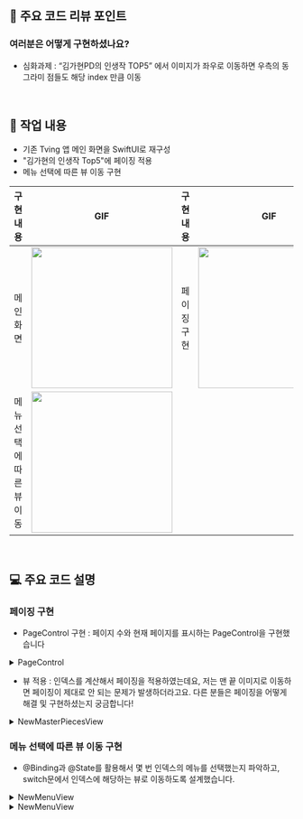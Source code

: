 ## 🚨 주요 코드 리뷰 포인트
### 여러분은 어떻게 구현하셨나요?
- 심화과제 : “김가현PD의 인생작 TOP5” 에서 이미지가 좌우로 이동하면 우측의 동그라미 점들도 해당 index 만큼 이동

<br>

## 📄 작업 내용
- 기존 Tving 앱 메인 화면을 SwiftUI로 재구성
- "김가현의 인생작 Top5"에 페이징 적용
- 메뉴 선택에 따른 뷰 이동 구현

|    구현 내용    |   GIF   |    구현 내용    |   GIF   |
| :-------------: | :----------: | :-------------: | :----------: |
| 메인 화면 | <img src = "https://github.com/user-attachments/assets/03bfcf52-e10e-40ac-b317-3d47beb8a304" width ="250"> | 페이징 구현 | <img src = "https://github.com/user-attachments/assets/93c60fb8-3bcb-4a2a-b63b-fb9cb9e8816c" width ="250"> |
| 메뉴 선택에 따른 뷰 이동 | <img src = "https://github.com/user-attachments/assets/055947b9-2968-4408-8851-e6187dda9703" width ="250"> |  |  |

<br>

## 💻 주요 코드 설명
### 페이징 구현

- PageControl 구현 : 페이지 수와 현재 페이지를 표시하는 PageControl을 구현했습니다

<details>
<summary>PageControl</summary>

```swift
struct PageControl: View {
    
    var numberOfPages: Int
    @Binding var currentPage: Int
    
    var body: some View {
        HStack(spacing: 4) {
            ForEach(0..<numberOfPages, id: \.self) { pagingIndex in
                
                let isCurrentPage = currentPage == pagingIndex
                let height = 4.0
                let width = height
                
                Circle()
                    .fill(isCurrentPage ? .cGray2 : .white)
                    .frame(width: width, height: height)
            }
        }
        .animation(.linear, value: currentPage)
    }
}
```
</details>

- 뷰 적용 : 인덱스를 계산해서 페이징을 적용하였는데요, 저는 맨 끝 이미지로 이동하면 페이징이 제대로 안 되는 문제가 발생하더라고요. 다른 분들은 페이징을 어떻게 해결 및 구현하셨는지 궁금합니다!

<details>
<summary>NewMasterPiecesView</summary>

```swift
GeometryReader { scrollViewGeo in
  ScrollView(.horizontal, showsIndicators: false) {
        HStack(spacing: 10) {
            ForEach(pieces.indices, id: \.self) { index in
                GeometryReader { itemGeo in
                    let itemCenter = itemGeo.frame(in: .global).midX
                    let scrollCenter = scrollViewGeo.frame(in: .global).midX
                    let distance = abs(scrollCenter - itemCenter)
                    
                    Color.clear
                        .onChange(of: distance) {
                            if distance < 85 {
                                selection = index
                            }
                        }
                }
                .frame(width: 160, height: 90)
                .background(
                    Image(pieces[index].image)
                        .resizable()
                        .cornerRadius(3)
                )
            }
        }
        .padding(.leading, 10)
    }
}
.frame(height: 90)
}
```
</details>

### 메뉴 선택에 따른 뷰 이동 구현

- @Binding과 @State를 활용해서 몇 번 인덱스의 메뉴를 선택했는지 파악하고, switch문에서 인덱스에 해당하는 뷰로 이동하도록 설계했습니다.

<details>
<summary>NewMenuView</summary>

```swift
import SwiftUI

struct NewMenuView: View {
    let menus = ["홈", "드라마", "예능", "영화", "스포츠", "뉴스"]
    @Binding var selectedIndex: Int
    
    var body: some View {
        HStack(spacing: 30) {
            ForEach(menus.indices, id: \.self) { index in
                makeMenu(menus[index], isSelected: index == selectedIndex)
                    .onTapGesture {
                        selectedIndex = index
                        //self.font = .customSemiBold(ofSize: 17)
                    }
            }
        }
        .padding(EdgeInsets(top: 0, leading: 25, bottom: 0, trailing: 25))
        .background(.black)
    }
    
    private func makeMenu(_ title: String, isSelected: Bool) -> some View {
        return Text(title)
            .foregroundStyle(.white)
            .font(isSelected ? .customBlack(ofSize: 17) : .customSemiBold(ofSize: 17))
    }
}

```
</details>

<details>
<summary>NewMenuView</summary>

```swift
import SwiftUI

struct ContentView: View {
    @State var selectedMenuIndex: Int = 0
    
    var body: some View {
        VStack {
            NewHeaderView()
            NewMenuView(selectedIndex: $selectedMenuIndex)
            
            switch selectedMenuIndex {
            case 0:
                HomeView()
            case 1:
                DramaView()
            case 2:
                EntertainmentView()
            case 3:
                MovieView()
            case 4:
                SportView()
            case 5:
                NewsView()
            default:
                Text("Other")
            }
            
        }
        .background(.black)
    }
}

```
</details>
